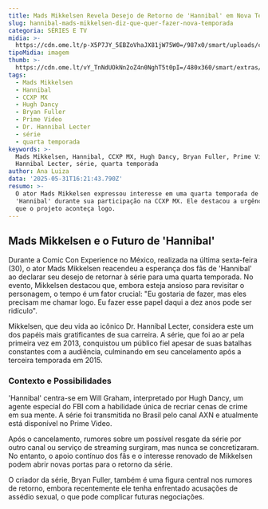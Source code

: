 ```yaml
---
title: Mads Mikkelsen Revela Desejo de Retorno de 'Hannibal' em Nova Temporada
slug: hannibal-mads-mikkelsen-diz-que-quer-fazer-nova-temporada
categoria: SÉRIES E TV
midia: >-
  https://cdn.ome.lt/p-X5P7JY_5EBZoVhaJX81jW75W0=/987x0/smart/uploads/conteudo/fotos/hannibalserie.jpg
tipoMidia: imagem
thumb: >-
  https://cdn.ome.lt/vY_TnNdUOkNn2oZ4n0NghT5t0pI=/480x360/smart/extras/conteudos/hannibalserie.jpg
tags:
  - Mads Mikkelsen
  - Hannibal
  - CCXP MX
  - Hugh Dancy
  - Bryan Fuller
  - Prime Video
  - Dr. Hannibal Lecter
  - série
  - quarta temporada
keywords: >-
  Mads Mikkelsen, Hannibal, CCXP MX, Hugh Dancy, Bryan Fuller, Prime Video, Dr.
  Hannibal Lecter, série, quarta temporada
author: Ana Luiza
data: '2025-05-31T16:21:43.790Z'
resumo: >-
  O ator Mads Mikkelsen expressou interesse em uma quarta temporada de
  'Hannibal' durante sua participação na CCXP MX. Ele destacou a urgência para
  que o projeto aconteça logo.
---
```


## Mads Mikkelsen e o Futuro de 'Hannibal'

Durante a Comic Con Experience no México, realizada na última sexta-feira (30), o ator Mads Mikkelsen reacendeu a esperança dos fãs de 'Hannibal' ao declarar seu desejo de retornar à série para uma quarta temporada. No evento, Mikkelsen destacou que, embora esteja ansioso para revisitar o personagem, o tempo é um fator crucial: "Eu gostaria de fazer, mas eles precisam me chamar logo. Eu fazer esse papel daqui a dez anos pode ser ridículo".

Mikkelsen, que deu vida ao icônico Dr. Hannibal Lecter, considera este um dos papéis mais gratificantes de sua carreira. A série, que foi ao ar pela primeira vez em 2013, conquistou um público fiel apesar de suas batalhas constantes com a audiência, culminando em seu cancelamento após a terceira temporada em 2015.

### Contexto e Possibilidades

'Hannibal' centra-se em Will Graham, interpretado por Hugh Dancy, um agente especial do FBI com a habilidade única de recriar cenas de crime em sua mente. A série foi transmitida no Brasil pelo canal AXN e atualmente está disponível no Prime Video.

Após o cancelamento, rumores sobre um possível resgate da série por outro canal ou serviço de streaming surgiram, mas nunca se concretizaram. No entanto, o apoio contínuo dos fãs e o interesse renovado de Mikkelsen podem abrir novas portas para o retorno da série.

O criador da série, Bryan Fuller, também é uma figura central nos rumores de retorno, embora recentemente ele tenha enfrentado acusações de assédio sexual, o que pode complicar futuras negociações.
